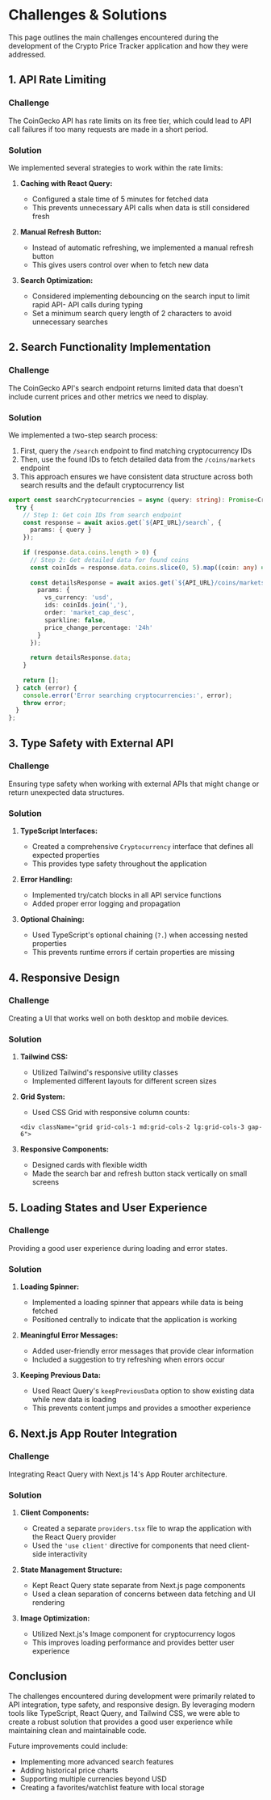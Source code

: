 # Challenges & Solutions

This page outlines the main challenges encountered during the development of the Crypto Price Tracker application and how they were addressed.

## 1. API Rate Limiting

### Challenge

The CoinGecko API has rate limits on its free tier, which could lead to API call failures if too many requests are made in a short period.

### Solution

We implemented several strategies to work within the rate limits:

1. **Caching with React Query:**
   - Configured a stale time of 5 minutes for fetched data
   - This prevents unnecessary API calls when data is still considered fresh

2. **Manual Refresh Button:**
   - Instead of automatic refreshing, we implemented a manual refresh button
   - This gives users control over when to fetch new data

3. **Search Optimization:**
   - Considered implementing debouncing on the search input to limit rapid API- API calls during typing
   - Set a minimum search query length of 2 characters to avoid unnecessary searches

## 2. Search Functionality Implementation

### Challenge

The CoinGecko API's search endpoint returns limited data that doesn't include current prices and other metrics we need to display.

### Solution

We implemented a two-step search process:

1. First, query the `/search` endpoint to find matching cryptocurrency IDs
2. Then, use the found IDs to fetch detailed data from the `/coins/markets` endpoint
3. This approach ensures we have consistent data structure across both search results and the default cryptocurrency list

```typescript
export const searchCryptocurrencies = async (query: string): Promise<Cryptocurrency[]> => {
  try {
    // Step 1: Get coin IDs from search endpoint
    const response = await axios.get(`${API_URL}/search`, {
      params: { query }
    });
    
    if (response.data.coins.length > 0) {
      // Step 2: Get detailed data for found coins
      const coinIds = response.data.coins.slice(0, 5).map((coin: any) => coin.id);
      
      const detailsResponse = await axios.get(`${API_URL}/coins/markets`, {
        params: {
          vs_currency: 'usd',
          ids: coinIds.join(','),
          order: 'market_cap_desc',
          sparkline: false,
          price_change_percentage: '24h'
        }
      });
      
      return detailsResponse.data;
    }
    
    return [];
  } catch (error) {
    console.error('Error searching cryptocurrencies:', error);
    throw error;
  }
};
```

## 3. Type Safety with External API

### Challenge

Ensuring type safety when working with external APIs that might change or return unexpected data structures.

### Solution

1. **TypeScript Interfaces:**
   - Created a comprehensive `Cryptocurrency` interface that defines all expected properties
   - This provides type safety throughout the application

2. **Error Handling:**
   - Implemented try/catch blocks in all API service functions
   - Added proper error logging and propagation

3. **Optional Chaining:**
   - Used TypeScript's optional chaining (`?.`) when accessing nested properties
   - This prevents runtime errors if certain properties are missing

## 4. Responsive Design

### Challenge

Creating a UI that works well on both desktop and mobile devices.

### Solution

1. **Tailwind CSS:**
   - Utilized Tailwind's responsive utility classes
   - Implemented different layouts for different screen sizes

2. **Grid System:**
   - Used CSS Grid with responsive column counts:
   ```tsx
   <div className="grid grid-cols-1 md:grid-cols-2 lg:grid-cols-3 gap-6">
   ```

3. **Responsive Components:**
   - Designed cards with flexible width
   - Made the search bar and refresh button stack vertically on small screens

## 5. Loading States and User Experience

### Challenge

Providing a good user experience during loading and error states.

### Solution

1. **Loading Spinner:**
   - Implemented a loading spinner that appears while data is being fetched
   - Positioned centrally to indicate that the application is working

2. **Meaningful Error Messages:**
   - Added user-friendly error messages that provide clear information
   - Included a suggestion to try refreshing when errors occur

3. **Keeping Previous Data:**
   - Used React Query's `keepPreviousData` option to show existing data while new data is loading
   - This prevents content jumps and provides a smoother experience

## 6. Next.js App Router Integration

### Challenge

Integrating React Query with Next.js 14's App Router architecture.

### Solution

1. **Client Components:**
   - Created a separate `providers.tsx` file to wrap the application with the React Query provider
   - Used the `'use client'` directive for components that need client-side interactivity

2. **State Management Structure:**
   - Kept React Query state separate from Next.js page components
   - Used a clean separation of concerns between data fetching and UI rendering

3. **Image Optimization:**
   - Utilized Next.js's Image component for cryptocurrency logos
   - This improves loading performance and provides better user experience

## Conclusion

The challenges encountered during development were primarily related to API integration, type safety, and responsive design. By leveraging modern tools like TypeScript, React Query, and Tailwind CSS, we were able to create a robust solution that provides a good user experience while maintaining clean and maintainable code.

Future improvements could include:
- Implementing more advanced search features
- Adding historical price charts
- Supporting multiple currencies beyond USD
- Creating a favorites/watchlist feature with local storage